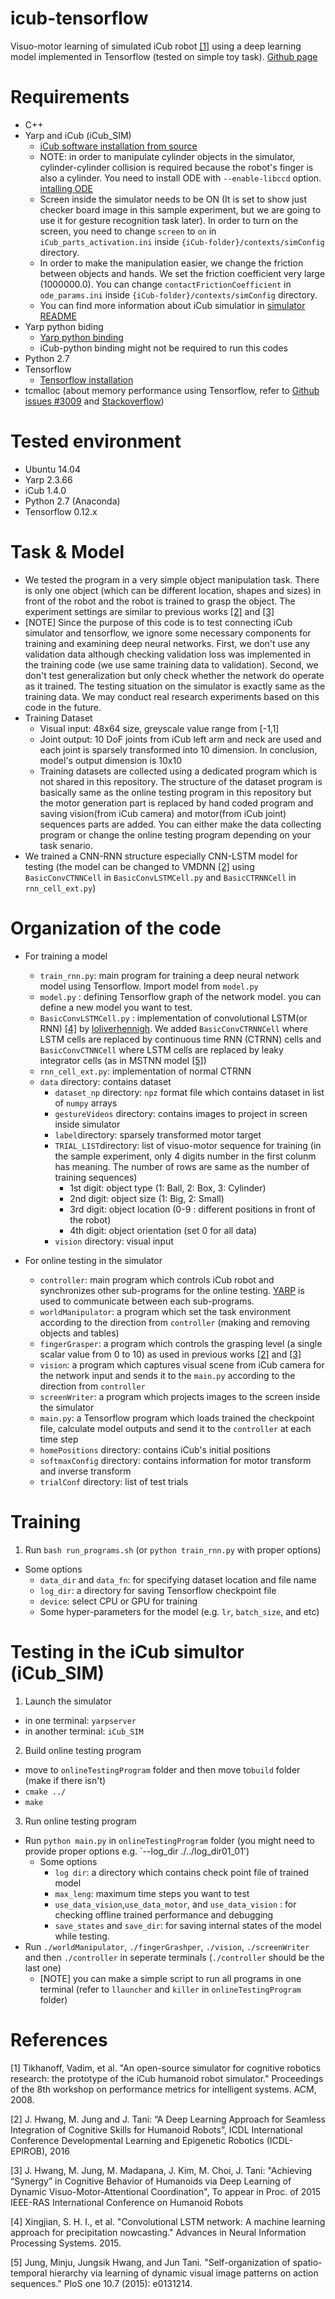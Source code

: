 # icub-tensorflow
Visuo-motor learning of simulated iCub robot [[1]](http://dl.acm.org/citation.cfm?id=1774684) using a deep learning model implemented in Tensorflow (tested on simple toy task). [Github page](https://github.com/kkjh0723/icub-tensorflow)

# Requirements
* C++
* Yarp and iCub (iCub_SIM)
  * [iCub software installation from source](http://wiki.icub.org/wiki/Linux:Installation_from_sources)
  * NOTE: in order to manipulate cylinder objects in the simulator, cylinder-cylinder collision is required because the robot's finger is also a cylinder. You need to install ODE with `--enable-libccd` option. [intalling ODE](http://wiki.icub.org/wiki/Linux:_Installing_ODE) 
  * Screen inside the simulator needs to be ON (It is set to show just checker board image in this sample experiment, but we are going to use it for gesture recognition task later). In order to turn on the screen, you need to change `screen` to `on` in `iCub_parts_activation.ini` inside `{iCub-folder}/contexts/simConfig` directory.
  * In order to make the manipulation easier, we change the friction between objects and hands. We set the friction coefficient very large (1000000.0). You can change `contactFrictionCoefficient` in `ode_params.ini` inside `{iCub-folder}/contexts/simConfig` directory.
  * You can find more information about iCub simulatior in [simulator README](http://wiki.icub.org/wiki/Simulator_README)
* Yarp python biding 
  * [Yarp python binding](http://wiki.icub.org/wiki/Python_bindings)
  * iCub-python binding might not be required to run this codes 
* Python 2.7
* Tensorflow
  * [Tensorflow installation](https://www.tensorflow.org/install/)
* tcmalloc (about memory performance using Tensorflow, refer to [Github issues #3009](https://github.com/tensorflow/tensorflow/issues/3009) and [Stackoverflow](http://stackoverflow.com/documentation/tensorflow/3883/how-to-debug-a-memory-leak-in-tensorflow#t=201704110952423938271))

# Tested environment
* Ubuntu 14.04
* Yarp 2.3.66
* iCub 1.4.0
* Python 2.7 (Anaconda)
* Tensorflow 0.12.x

# Task & Model
* We tested the program in a very simple object manipulation task. There is only one object (which can be different location, shapes and sizes) in front of the robot and the robot is trained to grasp the object. The experiment settings are similar to previous works [[2]](http://neurorobot.kaist.ac.kr/pdf_files/ICDL_2016_JS.pdf) and [[3]](https://arxiv.org/abs/1507.02347)
* [NOTE] Since the purpose of this code is to test connecting iCub simulator and tensorflow, we ignore some necessary components for training and examining deep neural networks. First, we don't use any validation data although checking validation loss was implemented in the training code (we use same training data to validation). Second, we don't test generalization but only check whether the network do operate as it trained. The testing situation on the simulator is exactly same as the training data. We may conduct real research experiments based on this code in the future.
* Training Dataset
  * Visual input: 48x64 size, greyscale value range from [-1,1]
  * Joint output: 10 DoF joints from iCub left arm and neck are used and each joint is sparsely transformed into 10 dimension. In conclusion, model's output dimension is 10x10 
  * Training datasets are collected using a dedicated program which is not shared in this repository. The structure of the dataset program is basically same as the online testing program in this repository but the motor generation part is replaced by hand coded program and saving vision(from iCub camera) and motor(from iCub joint) sequences parts are added. You can  either make the data collecting program or change the online testing program depending on your task senario.
* We trained a CNN-RNN structure especially CNN-LSTM model for testing (the model can be changed to VMDNN [[2]](http://neurorobot.kaist.ac.kr/pdf_files/ICDL_2016_JS.pdf) using `BasicConvCTNNCell` in `BasicConvLSTMCell.py` and `BasicCTRNNCell` in `rnn_cell_ext.py`)   

# Organization of the code
* For training a model
  * `train_rnn.py`: main program for training a deep neural network model using Tensorflow. Import model from `model.py` 
  * `model.py` : defining Tensorflow graph of the network model. you can define a new model you want to test.
  * `BasicConvLSTMCell.py` : implementation of convolutional LSTM(or RNN) [[4]](https://arxiv.org/abs/1506.04214) by [loliverhennigh](https://github.com/loliverhennigh/Convolutional-LSTM-in-Tensorflow). We added `BasicConvCTRNNCell` where LSTM cells are replaced by continuous time RNN (CTRNN) cells and `BasicConvCTNNCell` where LSTM cells are replaced by leaky integrator cells (as in MSTNN model [[5]](http://journals.plos.org/plosone/article?id=10.1371/journal.pone.0131214))
  * `rnn_cell_ext.py`: implementation of normal CTRNN
  * `data` directory: contains dataset
    * `dataset_np` directory: `npz` format file which contains dataset in list of `numpy` arrays
    * `gestureVideos` directory: contains images to project in screen inside simulator
    * `label`directory: sparsely transformed motor target
    * `TRIAL_LIST`directory: list of visuo-motor sequence for training (in the sample experiment, only 4 digits number in the first colunm has meaning. The number of rows are same as the number of training sequences)
      * 1st digit: object type (1: Ball, 2: Box, 3: Cylinder)
      * 2nd digit: object size (1: Big, 2: Small)
      * 3rd digit: object location (0-9 : different positions in front of the robot)
      * 4th digit: object orientation (set 0 for all data)
    * `vision` directory: visual input
      
* For online testing in the simulator 
  * `controller`: main program which controls iCub robot and synchronizes other sub-programs for the online testing. 
  [YARP](http://www.yarp.it/) is used to communicate between each sub-programs.
  * `worldManipulator`: a program which set the task environment according to the direction from `controller` (making and removing objects and tables)
  * `fingerGrasper`: a program which controls the grasping level (a single scalar value from 0 to 10) as used in previous works [[2]](http://neurorobot.kaist.ac.kr/pdf_files/ICDL_2016_JS.pdf) and [[3]](https://arxiv.org/abs/1507.02347) 
  * `vision`: a program which captures visual scene from iCub camera for the network input and sends it to the `main.py` according to the direction from `controller`
  * `screenWriter`: a program which projects images to the screen inside the simulator
  * `main.py`: a Tensorflow program which loads trained the checkpoint file, calculate model outputs and send it to the `controller` at each time step
  * `homePositions` directory: contains iCub's initial positions
  * `softmaxConfig` directory: contains information for motor transform and inverse transform 
  * `trialConf` directory: list of test trials
  
# Training
1) Run `bash run_programs.sh` (or `python train_rnn.py` with proper options)
  * Some options
    * `data_dir` and `data_fn`: for specifying dataset location and file name
    * `log_dir`: a directory for saving Tensorflow checkpoint file
    * `device`: select CPU or GPU for training
    * Some hyper-parameters for the model (e.g. `lr`, `batch_size`,  and etc)
    

# Testing in the iCub simultor (iCub_SIM)
1) Launch the simulator
  * in one terminal: `yarpserver`
  * in another terminal: `iCub_SIM`
2) Build online testing program
  * move to `onlineTestingProgram` folder and then move to`build` folder (make if there isn't)
  * `cmake ../`
  * `make`
3) Run online testing program
  * Run `python main.py` in `onlineTestingProgram` folder (you might need to provide proper options e.g. `--log_dir ./../log_dir01_01')
    * Some options
       * `log dir`: a directory which contains check point file of trained model
       * `max_leng`: maximum time steps you want to test
       * `use_data_vision`,`use_data_motor`, and `use_data_vision` : for checking offline trained performance and debugging 
       * `save_states` and `save_dir`: for saving internal states of the model while testing.
  * Run `./worldManipulator`, `./fingerGrashper`, `./vision`, `./screenWriter` and then `./controller` in seperate terminals (`./controller` should be the last one)
    * [NOTE] you can make a simple script to run all programs in one terminal (refer to `llauncher` and `killer` in `onlineTestingProgram` folder)  

# References
[1] Tikhanoff, Vadim, et al. "An open-source simulator for cognitive robotics research: the prototype of the iCub humanoid robot simulator." Proceedings of the 8th workshop on performance metrics for intelligent systems. ACM, 2008.

[2] J. Hwang, M. Jung and J. Tani: “A Deep Learning Approach for Seamless Integration of Cognitive Skills for Humanoid Robots”, ICDL International Conference Developmental Learning and Epigenetic Robotics (ICDL-EPIROB), 2016

[3] J. Hwang, M. Jung, M. Madapana, J. Kim, M. Choi, J. Tani: "Achieving “Synergy” in Cognitive Behavior of Humanoids via Deep Learning of Dynamic Visuo-Motor-Attentional Coordination", To appear in Proc. of 2015 IEEE-RAS International Conference on Humanoid Robots

[4] Xingjian, S. H. I., et al. "Convolutional LSTM network: A machine learning approach for precipitation nowcasting." Advances in Neural Information Processing Systems. 2015.

[5] Jung, Minju, Jungsik Hwang, and Jun Tani. "Self-organization of spatio-temporal hierarchy via learning of dynamic visual image patterns on action sequences." PloS one 10.7 (2015): e0131214.
